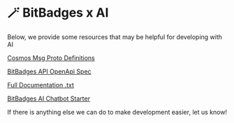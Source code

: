 # 🪄 BitBadges x AI

Below, we provide some resources that may be helpful for developing with AI

[Cosmos Msg Proto Definitions](https://github.com/BitBadges/bitbadgeschain/tree/master/proto)

[BitBadges API OpenApi Spec](https://github.com/BitBadges/bitbadgesjs/blob/main/packages/bitbadgesjs-sdk/openapi/combined_processed.yaml)

[Full Documentation .txt](../for-llms.txt)

[BitBadges AI Chatbot Starter](https://github.com/BitBadges/bitbadges-ai)



If there is anything else we can do to make development easier, let us know!
